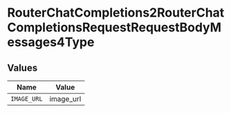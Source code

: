 # RouterChatCompletions2RouterChatCompletionsRequestRequestBodyMessages4Type


## Values

| Name        | Value       |
| ----------- | ----------- |
| `IMAGE_URL` | image_url   |